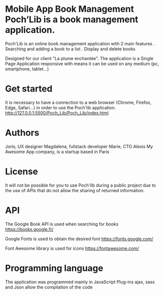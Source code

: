 # Mobile App Book Management Poch’Lib is a book management application.

Poch'Lib is an online book management application with 2 main features
. Searching and adding a book to a list
. Display and delete books 

Designed for our client "La plume enchantée". The application is a Single Page Application responsive with means it can be used on any medium (pc, smartphone, tablet...)


# Get started
It is necessary to have a connection to a web browser (Chrome, Firefox, Edge, Safari...) in order to use the Poch'lib application. http://127.0.0.1:5500/Poch_Lib/Poch_Lib/index.html

# Authors
Joris, UX designer Magdalena, fullstack developer Marie, CTO Alexis
My Awesome App company, is a startup based in Paris

# License
It will not be possible for you to use Poch'lib during a public project due to the use of APIs that do not allow the sharing of returned information.

# API
The Google Book API is used when searching for books https://books.google.fr/

Google Fonts is used to obtain the desired font https://fonts.google.com/

Font Awesome library is used for icons https://fontawesome.com/

# Programming language
The application was programmed mainly in JavaScript Plug-ins ajax, sass and Json allow the compilation of the code